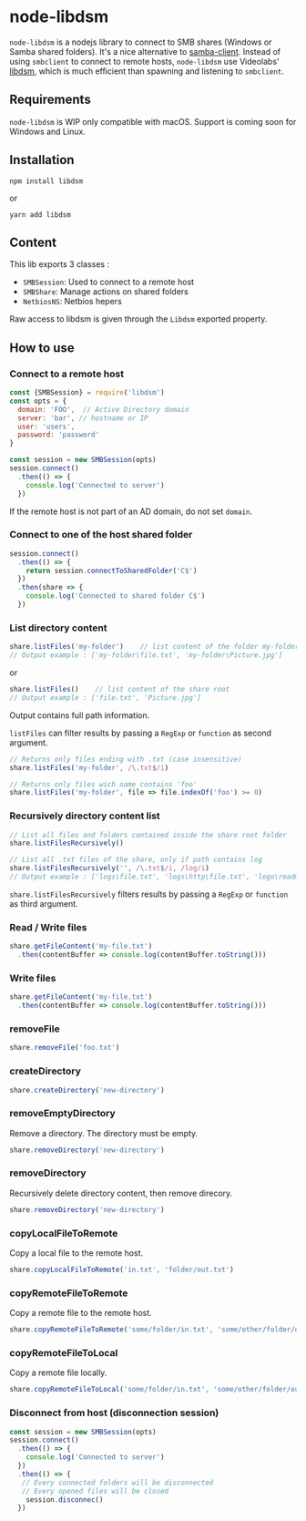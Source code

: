 # node-libdsm

`node-libdsm` is a nodejs library to connect to SMB shares (Windows or Samba shared folders). It's a nice alternative to [samba-client](https://www.npmjs.com/package/samba-client). Instead of using `smbclient` to connect to remote hosts, `node-libdsm` use Videolabs' [libdsm](https://github.com/videolabs/libdsm), which is much efficient than spawning and listening to `smbclient`.

## Requirements

`node-libdsm` is WIP only compatible with macOS. Support is coming soon for Windows and Linux.


## Installation


`npm install libdsm`

or 

`yarn add libdsm`

## Content

This lib exports 3 classes : 

* `SMBSession`: Used to connect to a remote host
* `SMBShare`: Manage actions on shared folders
* `NetbiosNS`: Netbios hepers

Raw access to libdsm is given through the `Libdsm` exported property.

## How to use

### Connect to a remote host

```javascript
const {SMBSession} = require('libdsm')
const opts = {
  domain: 'FOO',  // Active Directory domain
  server: 'bar', // hostname or IP
  user: 'users',
  password: 'password'
}

const session = new SMBSession(opts)
session.connect()
  .then(() => {
    console.log('Connected to server')
  })
```

If the remote host is not part of an AD domain, do not set `domain`.

### Connect to one of the host shared folder

```javascript
session.connect()
  .then(() => {
    return session.connectToSharedFolder('C$')
  })
  .then(share => {
    console.log('Connected to shared folder C$')
  })
```

### List directory content

```javascript
share.listFiles('my-folder')    // list content of the folder my-folder in the share
// Output example : ['my-folder\file.txt', 'my-folder\Picture.jpg']
```

or

```javascript 
share.listFiles()    // list content of the share root
// Output example : ['file.txt', 'Picture.jpg']
```

Output contains full path information.

`listFiles` can filter results by passing a `RegExp` or `function` as second argument.

```javascript
// Returns only files ending with .txt (case insensitive)
share.listFiles('my-folder', /\.txt$/i)

// Returns only files wich name contains 'foo'
share.listFiles('my-folder', file => file.indexOf('foo') >= 0)
```

### Recursively directory content list

```javascript
// List all files and folders contained inside the share root folder
share.listFilesRecursively()

// List all .txt files of the share, only if path contains log
share.listFilesRecursively('', /\.txt$/i, /log/i)
// Output example : ['logs\file.txt', 'logs\http\file.txt', 'logo\readme.txt']
```

`share.listFilesRecursively` filters results by passing a `RegExp` or `function` as third argument.

### Read / Write files

```javascript
share.getFileContent('my-file.txt')
  .then(contentBuffer => console.log(contentBuffer.toString()))
```

### Write files

```javascript
share.getFileContent('my-file.txt')
  .then(contentBuffer => console.log(contentBuffer.toString()))
```

<!--### Open file

closeFile

closeAllFiles
-->

### removeFile

```javascript
share.removeFile('foo.txt')
```

### createDirectory

```javascript
share.createDirectory('new-directory')
```

### removeEmptyDirectory

Remove a directory. The directory must be empty.

```javascript
share.removeDirectory('new-directory')
```

### removeDirectory

Recursively delete directory content, then remove direcory.

```javascript
share.removeDirectory('new-directory')
```

### copyLocalFileToRemote

Copy a local file to the remote host.

```javascript
share.copyLocalFileToRemote('in.txt', 'folder/out.txt')
```

### copyRemoteFileToRemote

Copy a remote file to the remote host.

```javascript
share.copyRemoteFileToRemote('some/folder/in.txt', 'some/other/folder/out.txt')
```

### copyRemoteFileToLocal

Copy a remote file locally.

```javascript
share.copyRemoteFileToLocal('some/folder/in.txt', 'some/other/folder/out.txt')
```

### Disconnect from host (disconnection session)

```javascript
const session = new SMBSession(opts)
session.connect()
  .then(() => {
    console.log('Connected to server')
  })
  .then(() => {
   // Every connected folders will be disconnected
   // Every opened files will be closed
    session.disconnec()
  })
```

